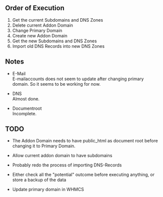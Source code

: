 ## Order of Execution

1. Get the current Subdomains and DNS Zones
2. Delete current Addon Domain
3. Change Primary Domain
4. Create new Addon Domain
5. Get the new Subdomains and DNS Zones
6. Import old DNS Records into new DNS Zones

## Notes

- E-Mail<br>
E-mailaccounts does not seem to update after changing primary domain.
So it seems to be working for now.

- DNS<br>
Almost done.

- Documentroot<br>
Incomplete.

## TODO

- The Addon Domain needs to have public_html as document root before changing it to Primary Domain.
- Allow current addon domain to have subdomains
- Probably redo the process of importing DNS-Records
  
- Either check all the "potential" outcome before executing anything, or store a backup of the data
- Update primary domain in WHMCS